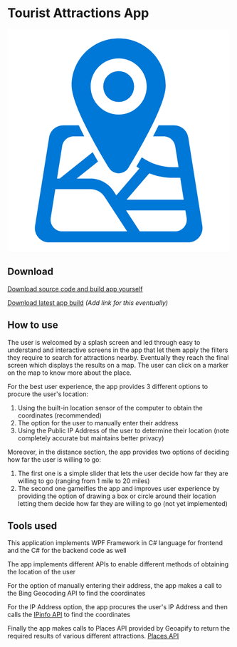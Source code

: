 # Tourist Attractions App

![Hey](./FBLACodingAndProgramming2021-2022/Assets/logo.png)

## Download

[Download source code and build app yourself](https://github.com/Aeschyl/FBLA-Attractions-App/archive/refs/heads/master.zip)

[Download latest app build](#) _(Add link for this eventually)_

## How to use

The user is welcomed by a splash screen and led through easy to understand and interactive screens in the app that let them apply the filters they require to search for attractions nearby. Eventually they reach the final screen which displays the results on a map. The user can click on a marker on the map to know more about the place.

For the best user experience, the app provides 3 different options to procure the user's location:

1. Using the built-in location sensor of the computer to obtain the coordinates (recommended)
2. The option for the user to manually enter their address
3. Using the Public IP Address of the user to determine their location (note completely accurate but maintains better privacy)

Moreover, in the distance section, the app provides two options of deciding how far the user is willing to go:

1. The first one is a simple slider that lets the user decide how far they are willing to go (ranging from 1 mile to 20 miles)
2. The second one gameifies the app and improves user experience by providing the option of drawing a box or circle around their location letting them decide how far they are willing to go (not yet implemented)

## Tools used

This application implements WPF Framework in C# language for frontend and the C# for the backend code as well

The app implements different APIs to enable different methods of obtaining the location of the user

For the option of manually entering their address, the app makes a call to the Bing Geocoding API to find the coordinates

For the IP Address option, the app procures the user's IP Address and then calls the [IPinfo API](https://ipinfo.io/products/ip-geolocation-api) to find the coordinates

Finally the app makes calls to Places API provided by Geoapify to return the required results of various different attractions. [Places API](https://www.geoapify.com/places-api)
